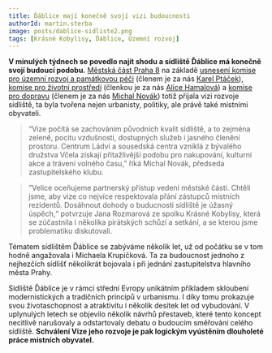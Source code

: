 ```yaml
---
title: Ďáblice mají konečně svojí vizi budoucnosti
authorId: martin.sterba
image: posts/dablice-sidliste2.png
tags: [Krásné Kobylisy, Ďáblice, Územní rozvoj]
---
```


**V minulých týdnech se povedlo najít shodu a sídliště Ďáblice má konečně svojí budoucí podobu.** [Městská část Praha 8](https://www.praha8.cz/appo/usn/676?usn=j7YankxAXm2X3eQ2us0bIw==) na základě [usnesení komise pro územní rozvoj a památkovou péči](https://www.praha8.cz/file/NcS/KURPP-31-03-2021.pdf) (členem je za nás [Karel Ptáček](https://praha8.pirati.cz/lide/karel-ptacek.html)), [komise pro životní prostředí](https://www.praha8.cz/file/4dS/KZP-29-03-2021-zapis.pdf) (členkou je za nás [Alice Hamalová](https://praha8.pirati.cz/lide/alice-hamalova.html)) a [komise pro dopravu](https://www.praha8.cz/file/FnS/KPD-10-03-2021-zapis.pdf) (členem je za nás [Michal Novák](https://praha8.pirati.cz/lide/michal-novak.html)) totiž přijala vizi rozvoje sídliště, ta byla tvořena nejen urbanisty, politiky, ale právě také místními obyvateli. 

>“Vize počítá se zachováním původních kvalit sídliště, a to zejména zeleně, pocitu vzdušnosti, dostupných služeb i jasného členění prostoru. Centrum Ládví a sousedská centra vzniklá z bývalého družstva Včela získají přitažlivější podobu pro nakupování, kulturní akce a trávení volného času,” říká Michal Novák, předseda zastupitelského klubu.
 
>”Velice oceňujeme partnerský přístup vedení městské části. Chtěli jsme, aby vize co nejvíce respektovala přání zástupců místních rezidentů. Dosáhnout dohody o buducnosti sídliště je úžasný úspěch,“ potvrzuje Jana Rozmarová ze spolku Krásné Kobylisy, která se zúčastnila i několika pirátských schůzí a setkání, a se kterou jsme problematiku diskutovali. 
 
Tématem sídlištěm Ďáblice se zabýváme několik let, už od počátku se v tom hodně angažovala i Michaela Krupičková. Ta za budoucnost jednoho z nejhezčích sídlišť několikrát bojovala i při jednání zastupitelstva hlavního města Prahy. 
 
Sídliště Ďáblice je v rámci střední Evropy unikátním příkladem skloubení modernistických a tradičních principů v urbanismu. I díky tomu prokazuje svou životaschopnost a atraktivitu i několik desítek let od vybudování. V uplynulých letech se objevilo několik návrhů přestaveb, které tento koncept necitlivě narušovaly a odstartovaly debatu o budoucím směřování celého sídliště. **Schválení Vize jeho rozvoje je pak logickým vyústěním dlouholeté práce místních obyvatel.**
